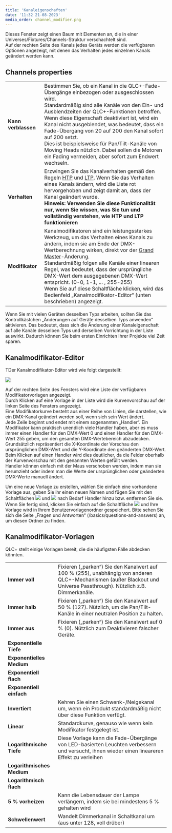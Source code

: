 ```yaml
---
title: 'Kanaleigenschaften'
date: '11:32 21-08-2023'
media_order: channel_modifier.png
---
```


Dieses Fenster zeigt einen Baum mit Elementen an, die in einer Universes/Fixtures/Channels-Struktur verschachtelt sind.  
Auf der rechten Seite des Kanals jedes Geräts werden die verfügbaren Optionen angezeigt, mit denen das Verhalten jedes einzelnen Kanals geändert werden kann.  

Channels properties
-------------------

|     |     |
| --- | --- |
| **Kann verblassen** | Bestimmen Sie, ob ein Kanal in die QLC+-Fade-Übergänge einbezogen oder ausgeschlossen wird.  <br>Standardmäßig sind alle Kanäle von den Ein- und Ausblendzeiten der QLC+-Funktionen betroffen.  <br>Wenn diese Eigenschaft deaktiviert ist, wird ein Kanal nicht ausgeblendet, was bedeutet, dass ein Fade-Übergang von 20 auf 200 den Kanal sofort auf 200 setzt. <br>Dies ist beispielsweise für Pan/Tilt-Kanäle von Moving Heads nützlich. Dabei sollen die Motoren ein Fading vermeiden, aber sofort zum Endwert wechseln. |
| **Verhalten** | Erzwingen Sie das Kanalverhalten gemäß den Regeln [HTP](/basics/glossary-and-concepts#htp-highest-takes-precedence) und [LTP](/basics/glossary-and-concepts#ltp-latest-takes-precedence). Wenn Sie das Verhalten eines Kanals ändern, wird die Liste rot hervorgehoben und zeigt damit an, dass der Kanal geändert wurde.  <br>**Hinweis: Verwenden Sie diese Funktionalität nur, wenn Sie wissen, was Sie tun und vollständig verstehen, wie HTP und LTP funktionieren** |
| **Modifikator** | Kanalmodifikatoren sind ein leistungsstarkes Werkzeug, um das Verhalten eines Kanals zu ändern, indem sie am Ende der DMX-Wertberechnung wirken, direkt vor der [Grand Master](/basics/glossary-and-concepts#masterregler)-Änderung.  <br>Standardmäßig folgen alle Kanäle einer linearen Regel, was bedeutet, dass der ursprüngliche DMX-Wert dem ausgegebenen DMX-Wert entspricht. (0-0, 1-1, ... , 255-255) <br>Wenn Sie auf diese Schaltfläche klicken, wird das Bedienfeld „Kanalmodifikator-Editor“ (unten beschrieben) angezeigt. |


Wenn Sie mit vielen Geräten desselben Typs arbeiten, sollten Sie das Kontrollkästchen „Änderungen auf Geräte desselben Typs anwenden“ aktivieren.
Das bedeutet, dass sich die Änderung einer Kanaleigenschaft auf alle Kanäle desselben Typs und derselben Vorrichtung in der Liste auswirkt.
Dadurch können Sie beim ersten Einrichten Ihrer Projekte viel Zeit sparen.

Kanalmodifikator-Editor
-----------------------

TDer Kanalmodifikator-Editor wird wie folgt dargestellt:

![](channel_modifier.png)

Auf der rechten Seite des Fensters wird eine Liste der verfügbaren Modifikatorvorlagen angezeigt.  
Durch Klicken auf eine Vorlage in der Liste wird die Kurvenvorschau auf der linken Seite des Fensters angezeigt.  
Eine Modifikatorkurve besteht aus einer Reihe von Linien, die darstellen, wie ein DMX-Kanal geändert werden soll, wenn sich sein Wert ändert.  
Jede Zeile beginnt und endet mit einem sogenannten „Handler“. Ein Modifikator kann praktisch unendlich viele Handler haben, aber es muss immer einen Handler für den DMX-Wert 0 und einen Handler für den DMX-Wert 255 geben, um den gesamten DMX-Wertebereich abzudecken.  
Grundsätzlich repräsentiert die X-Koordinate der Vorschau den ursprünglichen DMX-Wert und die Y-Koordinate den geänderten DMX-Wert.  
Beim Klicken auf einen Handler wird dies deutlicher, da die Felder oberhalb der Kurvenvorschau mit den genannten Werten gefüllt werden.  
Handler können einfach mit der Maus verschoben werden, indem man sie herumzieht oder indem man die Werte der ursprünglichen oder geänderten DMX-Werte manuell ändert.  

Um eine neue Vorlage zu erstellen, wählen Sie einfach eine vorhandene Vorlage aus, geben Sie ihr einen neuen Namen und fügen Sie mit den Schaltflächen ![](/basics/edit_add.png) und ![](/basics/edit_remove.png) nach Bedarf Handler hinzu bzw. entfernen Sie sie.  
Wenn Sie fertig sind, klicken Sie einfach auf die Schaltfläche ![](/basics/filesave.png) und Ihre Vorlage wird in Ihrem Benutzervorlagenordner gespeichert. Bitte sehen Sie sich die Seite „Fragen und Antworten“ (/basics/questions-and-answers) an, um diesen Ordner zu finden.

Kanalmodifikator-Vorlagen
--------------------------

QLC+ stellt einige Vorlagen bereit, die die häufigsten Fälle abdecken könnten.

|     |     |
| --- | --- |
| **Immer voll** | Fixieren („parken“) Sie den Kanalwert auf 100 % (255), unabhängig von anderen QLC+-Mechanismen (außer Blackout und Universe Passthrough). Nützlich z.B. Dimmerkanäle. |
| **Immer halb** | Fixieren („parken“) Sie den Kanalwert auf 50 % (127). Nützlich, um die Pan/Tilt-Kanäle in einer neutralen Position zu halten. |
| **Immer aus** | Fixieren („parken“) Sie den Kanalwert auf 0 % (0). Nützlich zum Deaktivieren falscher Geräte. |
| **Exponentielle Tiefe** |     |
| **Exponentielles Medium** |     |
| **Exponentiell flach** |     |
| **Exponentiell einfach** |     |
| **Invertiert** | Kehren Sie einen Schwenk-/Neigekanal um, wenn ein Produkt standardmäßig nicht über diese Funktion verfügt. |
| **Linear** | Standardkurve, genauso wie wenn kein Modifikator festgelegt ist. |
| **Logarithmische Tiefe** | Diese Vorlage kann die Fade-Übergänge von LED-basierten Leuchten verbessern und versucht, ihnen wieder einen lineareren Effekt zu verleihen |
| **Logarithmisches Medium** |
| **Logarithmisch flach** |
| **5 % vorheizen** | Kann die Lebensdauer der Lampe verlängern, indem sie bei mindestens 5 % gehalten wird |
| **Schwellenwert** | Wandelt Dimmerkanal in Schaltkanal um (aus unter 128, voll drüber) |